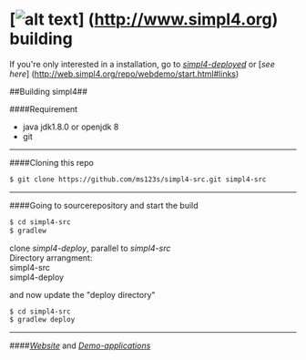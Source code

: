 

[![alt text](https://raw.githubusercontent.com/ms123s/simpl4-deployed/master/etc/images/simpl4_logo.png  "simpl4 logo")] (http://www.simpl4.org) building
=================

If you're only interested in a installation, go to [*simpl4-deployed*](https://github.com/ms123s/simpl4-deployed) or [*see here*] (http://web.simpl4.org/repo/webdemo/start.html#links)


##Building simpl4##

####Requirement
* java jdk1.8.0  or openjdk 8
* git

----

####Cloning this repo
```bash
$ git clone https://github.com/ms123s/simpl4-src.git simpl4-src
```
----

####Going to sourcerepository and start the build
```bash
$ cd simpl4-src
$ gradlew
```
clone *simpl4-deploy*, parallel to *simpl4-src*   
Directory arrangment:  
simpl4-src  
simpl4-deploy

and now update the "deploy directory"
```bash
$ cd simpl4-src
$ gradlew deploy 
```
----

####[*Website*](http://www.simpl4.org) and [*Demo-applications*](https://github.com/simpl4-apps?tab=repositories)

